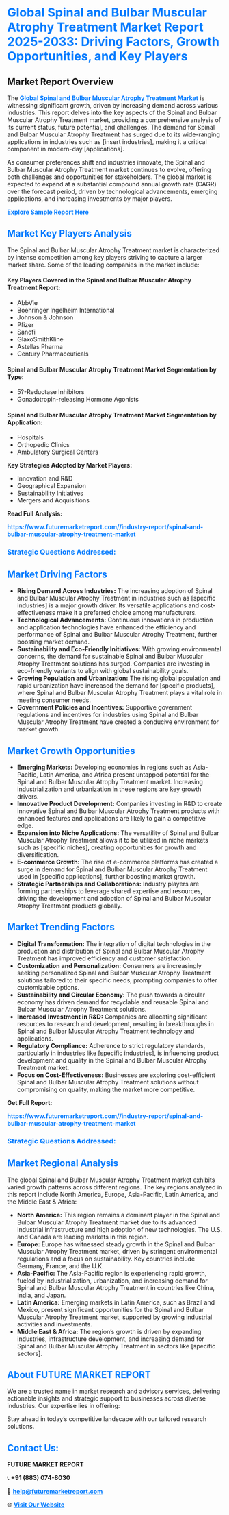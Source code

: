 <h1 style="color: #007BFF;">Global Spinal and Bulbar Muscular Atrophy Treatment Market Report 2025-2033: Driving Factors, Growth Opportunities, and Key Players</h1>

<section id="overview">
<h2>Market Report Overview</h2>
<p>The <a href="https://www.futuremarketreport.com//industry-report/spinal-and-bulbar-muscular-atrophy-treatment-market" style="color: #007BFF; text-decoration: none;"><strong>Global Spinal and Bulbar Muscular Atrophy Treatment Market</strong></a> is witnessing significant growth, driven by increasing demand across various industries. This report delves into the key aspects of the Spinal and Bulbar Muscular Atrophy Treatment market, providing a comprehensive analysis of its current status, future potential, and challenges. The demand for Spinal and Bulbar Muscular Atrophy Treatment has surged due to its wide-ranging applications in industries such as [insert industries], making it a critical component in modern-day [applications].</p>
<p>As consumer preferences shift and industries innovate, the Spinal and Bulbar Muscular Atrophy Treatment market continues to evolve, offering both challenges and opportunities for stakeholders. The global market is expected to expand at a substantial compound annual growth rate (CAGR) over the forecast period, driven by technological advancements, emerging applications, and increasing investments by major players.</p>
</section>

<section id="overview">
<p><a href="https://www.futuremarketreport.com//request-sample/reportId=79089" style="color: #007BFF; text-decoration: none;"><strong>Explore Sample Report Here</strong></a></p>
</section>

<section id="key-players">
<h2 style="color: #007BFF;">Market Key Players Analysis</h2>
<p>The Spinal and Bulbar Muscular Atrophy Treatment market is characterized by intense competition among key players striving to capture a larger market share. Some of the leading companies in the market include:</p>
<h4>Key Players Covered in the Spinal and Bulbar Muscular Atrophy Treatment Report:</h4>
<ul><li>AbbVie</li><li>Boehringer Ingelheim International</li><li>Johnson &amp; Johnson</li><li>Pfizer</li><li>Sanofi</li><li>GlaxoSmithKline</li><li>Astellas Pharma</li><li>Century Pharmaceuticals</li></ul>
<h4>Spinal and Bulbar Muscular Atrophy Treatment Market Segmentation by Type:</h4>
<ul><li>5?-Reductase Inhibitors</li><li>Gonadotropin-releasing Hormone Agonists</li></ul>

<h4>Spinal and Bulbar Muscular Atrophy Treatment Market Segmentation by Application:</h4>
<ul><li>Hospitals</li><li>Orthopedic Clinics</li><li>Ambulatory Surgical Centers</li></ul>
<p><strong>Key Strategies Adopted by Market Players:</strong></p>
<ul>
<li>Innovation and R&D</li>
<li>Geographical Expansion</li>
<li>Sustainability Initiatives</li>
<li>Mergers and Acquisitions</li>
</ul>
</section>

<section>
<p><strong>Read Full Analysis: </strong></p><a href="https://www.futuremarketreport.com//industry-report/spinal-and-bulbar-muscular-atrophy-treatment-market" style="color: #007BFF; text-decoration: none;"><strong>https://www.futuremarketreport.com//industry-report/spinal-and-bulbar-muscular-atrophy-treatment-market</strong></a>
<h3 style="color: #007BFF;">Strategic Questions Addressed:</h3>
</section>

<section id="driving-factors">
<h2 style="color: #007BFF;">Market Driving Factors</h2>
<ul>
<li><strong>Rising Demand Across Industries:</strong> The increasing adoption of Spinal and Bulbar Muscular Atrophy Treatment in industries such as [specific industries] is a major growth driver. Its versatile applications and cost-effectiveness make it a preferred choice among manufacturers.</li>
<li><strong>Technological Advancements:</strong> Continuous innovations in production and application technologies have enhanced the efficiency and performance of Spinal and Bulbar Muscular Atrophy Treatment, further boosting market demand.</li>
<li><strong>Sustainability and Eco-Friendly Initiatives:</strong> With growing environmental concerns, the demand for sustainable Spinal and Bulbar Muscular Atrophy Treatment solutions has surged. Companies are investing in eco-friendly variants to align with global sustainability goals.</li>
<li><strong>Growing Population and Urbanization:</strong> The rising global population and rapid urbanization have increased the demand for [specific products], where Spinal and Bulbar Muscular Atrophy Treatment plays a vital role in meeting consumer needs.</li>
<li><strong>Government Policies and Incentives:</strong> Supportive government regulations and incentives for industries using Spinal and Bulbar Muscular Atrophy Treatment have created a conducive environment for market growth.</li>
</ul>
</section>

<section id="growth-opportunities">
<h2 style="color: #007BFF;">Market Growth Opportunities</h2>
<ul>
<li><strong>Emerging Markets:</strong> Developing economies in regions such as Asia-Pacific, Latin America, and Africa present untapped potential for the Spinal and Bulbar Muscular Atrophy Treatment market. Increasing industrialization and urbanization in these regions are key growth drivers.</li>
<li><strong>Innovative Product Development:</strong> Companies investing in R&D to create innovative Spinal and Bulbar Muscular Atrophy Treatment products with enhanced features and applications are likely to gain a competitive edge.</li>
<li><strong>Expansion into Niche Applications:</strong> The versatility of Spinal and Bulbar Muscular Atrophy Treatment allows it to be utilized in niche markets such as [specific niches], creating opportunities for growth and diversification.</li>
<li><strong>E-commerce Growth:</strong> The rise of e-commerce platforms has created a surge in demand for Spinal and Bulbar Muscular Atrophy Treatment used in [specific applications], further boosting market growth.</li>
<li><strong>Strategic Partnerships and Collaborations:</strong> Industry players are forming partnerships to leverage shared expertise and resources, driving the development and adoption of Spinal and Bulbar Muscular Atrophy Treatment products globally.</li>
</ul>
</section>

<section id="trending-factors">
<h2 style="color: #007BFF;">Market Trending Factors</h2>
<ul>
<li><strong>Digital Transformation:</strong> The integration of digital technologies in the production and distribution of Spinal and Bulbar Muscular Atrophy Treatment has improved efficiency and customer satisfaction.</li>
<li><strong>Customization and Personalization:</strong> Consumers are increasingly seeking personalized Spinal and Bulbar Muscular Atrophy Treatment solutions tailored to their specific needs, prompting companies to offer customizable options.</li>
<li><strong>Sustainability and Circular Economy:</strong> The push towards a circular economy has driven demand for recyclable and reusable Spinal and Bulbar Muscular Atrophy Treatment solutions.</li>
<li><strong>Increased Investment in R&D:</strong> Companies are allocating significant resources to research and development, resulting in breakthroughs in Spinal and Bulbar Muscular Atrophy Treatment technology and applications.</li>
<li><strong>Regulatory Compliance:</strong> Adherence to strict regulatory standards, particularly in industries like [specific industries], is influencing product development and quality in the Spinal and Bulbar Muscular Atrophy Treatment market.</li>
<li><strong>Focus on Cost-Effectiveness:</strong> Businesses are exploring cost-efficient Spinal and Bulbar Muscular Atrophy Treatment solutions without compromising on quality, making the market more competitive.</li>
</ul>
</section>

<section>
<p><strong>Get Full Report: </strong></p><a href="https://www.futuremarketreport.com//industry-report/spinal-and-bulbar-muscular-atrophy-treatment-market" style="color: #007BFF; text-decoration: none;"><strong>https://www.futuremarketreport.com//industry-report/spinal-and-bulbar-muscular-atrophy-treatment-market</strong></a>
<h3 style="color: #007BFF;">Strategic Questions Addressed:</h3>
</section>


<section id="regional-analysis">
<h2 style="color: #007BFF;">Market Regional Analysis</h2>
<p>The global Spinal and Bulbar Muscular Atrophy Treatment market exhibits varied growth patterns across different regions. The key regions analyzed in this report include North America, Europe, Asia-Pacific, Latin America, and the Middle East & Africa:</p>
<ul>
<li><strong>North America:</strong> This region remains a dominant player in the Spinal and Bulbar Muscular Atrophy Treatment market due to its advanced industrial infrastructure and high adoption of new technologies. The U.S. and Canada are leading markets in this region.</li>
<li><strong>Europe:</strong> Europe has witnessed steady growth in the Spinal and Bulbar Muscular Atrophy Treatment market, driven by stringent environmental regulations and a focus on sustainability. Key countries include Germany, France, and the U.K.</li>
<li><strong>Asia-Pacific:</strong> The Asia-Pacific region is experiencing rapid growth, fueled by industrialization, urbanization, and increasing demand for Spinal and Bulbar Muscular Atrophy Treatment in countries like China, India, and Japan.</li>
<li><strong>Latin America:</strong> Emerging markets in Latin America, such as Brazil and Mexico, present significant opportunities for the Spinal and Bulbar Muscular Atrophy Treatment market, supported by growing industrial activities and investments.</li>
<li><strong>Middle East & Africa:</strong> The region’s growth is driven by expanding industries, infrastructure development, and increasing demand for Spinal and Bulbar Muscular Atrophy Treatment in sectors like [specific sectors].</li>
</ul>
</section>

<footer>
<h2 style="color: #007BFF;">About FUTURE MARKET REPORT</h2>
<p>We are a trusted name in market research and advisory services, delivering actionable insights and strategic support to businesses across diverse industries. Our expertise lies in offering:</p>

<p>Stay ahead in today’s competitive landscape with our tailored research solutions.</p>

<h2 style="color: #007BFF;">Contact Us:</h2>
<p><strong>FUTURE MARKET REPORT</strong></p>
<p>📞 <strong>+91 (883) 074-8030</strong></p>
<p>📧 <strong><a href="mailto:help@futuremarketreport.com" style="color: #007BFF;">help@futuremarketreport.com</a></strong></p>
<p>🌐 <strong><a href="https://www.futuremarketreport.com/" style="color: #007BFF;">Visit Our Website</a></strong></p>
</footer>